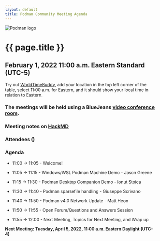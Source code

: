 ```yaml
---
layout: default
title: Podman Community Meeting Agenda
---
```


![Podman logo](../../../images/podman.svg)

# {{ page.title }}
## February 1, 2022 11:00 a.m. Eastern Standard (UTC-5)

Try out [WorldTimeBuddy](https://www.worldtimebuddy.com/?pl=1&lid=5,0&h=5&date=2/1/2022%7C3&hf=1), add your location in the top left corner of the table,
select 11:00 a.m. for Eastern, and it should show your local time in relation to Eastern.

### The meetings will be held using a BlueJeans [video conference room](https://bluejeans.com/880216278/2568).

### Meeting notes on [HackMD](https://hackmd.io/fc1zraYdS0-klJ2KJcfC7w)

### Attendees ()

### Agenda

* 11:00 -> 11:05 - Welcome! 

* 11:05 -> 11:15 - Windows/WSL Podman Machine Demo - Jason Greene

* 11:15 -> 11:30 - Podman Desktop Companion Demo - Ionut Stoica

* 11:30 -> 11:40 - Podman sparsefile handling - Giuseppe Scrivano

* 11:40 -> 11:50 - Podman v4.0 Network Update - Matt Heon

* 11:50 -> 11:55 - Open Forum/Questions and Answers Session

* 11:55 -> 12:00 - Next Meeting, Topics for Next Meeting, and Wrap up

**Next Meeting: Tuesday,  April 5, 2022, 11:00 a.m. Eastern Daylight (UTC-4)**
